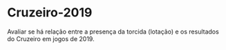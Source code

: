 # Cruzeiro-2019
Avaliar se há relação entre a presença da torcida (lotação) e os resultados do Cruzeiro em jogos de 2019.
